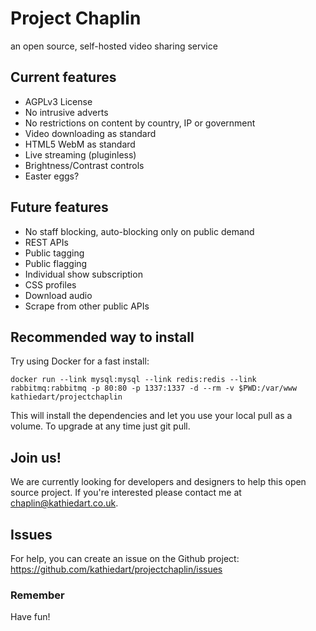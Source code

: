 # Project Chaplin
an open source, self-hosted video sharing service

## Current features
* AGPLv3 License
* No intrusive adverts
* No restrictions on content by country, IP or government
* Video downloading as standard
* HTML5 WebM as standard
* Live streaming (pluginless)
* Brightness/Contrast controls
* Easter eggs?

## Future features
* No staff blocking, auto-blocking only on public demand
* REST APIs
* Public tagging
* Public flagging
* Individual show subscription
* CSS profiles
* Download audio
* Scrape from other public APIs

## Recommended way to install
Try using Docker for a fast install:

`docker run --link mysql:mysql --link redis:redis --link rabbitmq:rabbitmq -p 80:80 -p 1337:1337 -d --rm -v $PWD:/var/www kathiedart/projectchaplin`

This will install the dependencies and let you use your local pull as a volume. To upgrade at any time just git pull.

## Join us!
We are currently looking for developers and designers to help this open source project.
If you're interested please contact me at chaplin@kathiedart.co.uk.

## Issues
For help, you can create an issue on the Github project:
https://github.com/kathiedart/projectchaplin/issues

### Remember
Have fun!
